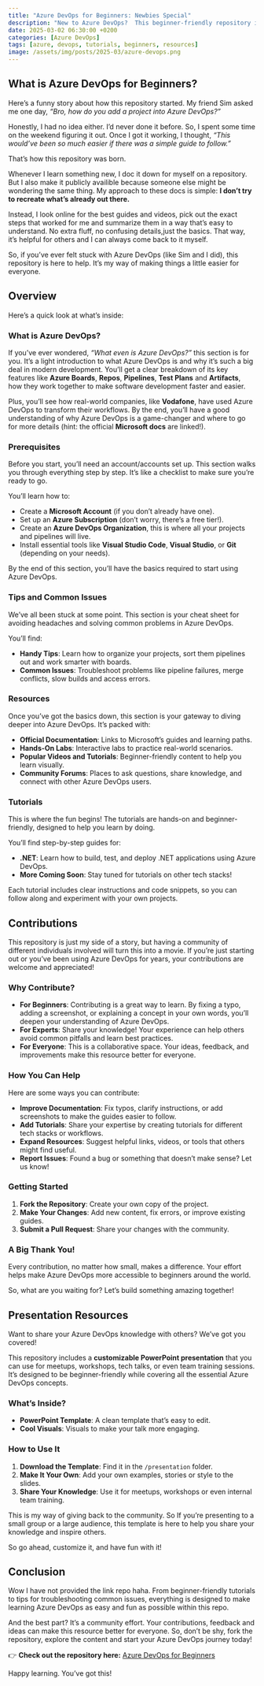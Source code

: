 ```yaml
---
title: "Azure DevOps for Beginners: Newbies Special"
description: "New to Azure DevOps?  This beginner-friendly repository is your go-to chop-chop guide! Packed with info, tips,resources and tutorials. It’s designed to help you learn Azure DevOps "
date: 2025-03-02 06:30:00 +0200
categories: [Azure DevOps]
tags: [azure, devops, tutorials, beginners, resources]
image: /assets/img/posts/2025-03/azure-devops.png
---
```


## What is Azure DevOps for Beginners?

Here’s a funny story about how this repository started. My friend Sim asked me one day, *“Bro, how do you add a project into Azure DevOps?”*  

Honestly, I had no idea either. I’d never done it before. So, I spent some time on the weekend figuring it out. Once I got it working, I thought, *“This would’ve been so much easier if there was a simple guide to follow.”*  

That’s how this repository was born.  

Whenever I learn something new, I doc it down for myself on a repository. But I also make it publicly availible because someone else might be wondering the same thing. My approach to these docs is simple: **I don’t try to recreate what’s already out there.**  

Instead, I look online for the best guides and videos, pick out the exact steps that worked for me and summarize them in a way that’s easy to understand. No extra fluff, no confusing details,just the basics. That way, it’s helpful for others and I can always come back to it myself.  

So, if you’ve ever felt stuck with Azure DevOps (like Sim and I did), this repository is here to help. It’s my way of making things a little easier for everyone.

## Overview

Here’s a quick look at what’s inside:

### **What is Azure DevOps?**  
If you’ve ever wondered, *“What even is Azure DevOps?”* this section is for you. It’s a light introduction to what Azure DevOps is and why it’s such a big deal in modern development. You’ll get a clear breakdown of its key features like **Azure Boards**, **Repos**, **Pipelines**, **Test Plans** and **Artifacts**, how they work together to make software development faster and easier.  

Plus, you’ll see how real-world companies, like **Vodafone**, have used Azure DevOps to transform their workflows. By the end, you’ll have a good understanding of why Azure DevOps is a game-changer and where to go for more details (hint: the official **Microsoft docs** are linked!).

### **Prerequisites**  
Before you start, you’ll need an account/accounts set up. This section walks you through everything step by step. It’s like a checklist to make sure you’re ready to go.

You’ll learn how to:  
- Create a **Microsoft Account** (if you don’t already have one).  
- Set up an **Azure Subscription** (don’t worry, there’s a free tier!).  
- Create an **Azure DevOps Organization**, this is where all your projects and pipelines will live.  
- Install essential tools like **Visual Studio Code**, **Visual Studio**, or **Git** (depending on your needs).  

By the end of this section, you’ll have the basics required to start using Azure DevOps.  

### **Tips and Common Issues**  
We’ve all been stuck at some point. This section is your cheat sheet for avoiding headaches and solving common problems in Azure DevOps.  

You’ll find:  
- **Handy Tips**: Learn how to organize your projects, sort them pipelines out and work smarter with boards.  
- **Common Issues**: Troubleshoot problems like pipeline failures, merge conflicts, slow builds and access errors.  

### **Resources**  
Once you’ve got the basics down, this section is your gateway to diving deeper into Azure DevOps. It’s packed with:  
- **Official Documentation**: Links to Microsoft’s guides and learning paths.  
- **Hands-On Labs**: Interactive labs to practice real-world scenarios.  
- **Popular Videos and Tutorials**: Beginner-friendly content to help you learn visually.  
- **Community Forums**: Places to ask questions, share knowledge, and connect with other Azure DevOps users.  

### **Tutorials**  
This is where the fun begins! The tutorials are hands-on and beginner-friendly, designed to help you learn by doing.  

You’ll find step-by-step guides for:  
- **.NET**: Learn how to build, test, and deploy .NET applications using Azure DevOps.  
- **More Coming Soon**: Stay tuned for tutorials on other tech stacks!  

Each tutorial includes clear instructions and code snippets, so you can follow along and experiment with your own projects.  

## Contributions

This repository is just my side of a story, but having a community of different individuals involved will turn this into a movie. If you’re just starting out or you’ve been using Azure DevOps for years, your contributions are welcome and appreciated!  

### Why Contribute?  
- **For Beginners**: Contributing is a great way to learn. By fixing a typo, adding a screenshot, or explaining a concept in your own words, you’ll deepen your understanding of Azure DevOps.  
- **For Experts**: Share your knowledge! Your experience can help others avoid common pitfalls and learn best practices.  
- **For Everyone**: This is a collaborative space. Your ideas, feedback, and improvements make this resource better for everyone.  

### How You Can Help  
Here are some ways you can contribute:  
- **Improve Documentation**: Fix typos, clarify instructions, or add screenshots to make the guides easier to follow.  
- **Add Tutorials**: Share your expertise by creating tutorials for different tech stacks or workflows.  
- **Expand Resources**: Suggest helpful links, videos, or tools that others might find useful.  
- **Report Issues**: Found a bug or something that doesn’t make sense? Let us know!  

### Getting Started  
1. **Fork the Repository**: Create your own copy of the project.  
2. **Make Your Changes**: Add new content, fix errors, or improve existing guides.  
3. **Submit a Pull Request**: Share your changes with the community.  

### A Big Thank You!  
Every contribution, no matter how small, makes a difference. Your effort helps make Azure DevOps more accessible to beginners around the world.  

So, what are you waiting for? Let’s build something amazing together! 

## Presentation Resources

Want to share your Azure DevOps knowledge with others? We’ve got you covered!  

This repository includes a **customizable PowerPoint presentation** that you can use for meetups, workshops, tech talks, or even team training sessions. It’s designed to be beginner-friendly while covering all the essential Azure DevOps concepts.  

### What’s Inside?  
- **PowerPoint Template**: A clean template that’s easy to edit.  
- **Cool Visuals**: Visuals to make your talk more engaging.  

### How to Use It  
1. **Download the Template**: Find it in the `/presentation` folder.  
2. **Make It Your Own**: Add your own examples, stories or style to the slides.  
3. **Share Your Knowledge**: Use it for meetups, workshops or even internal team training.  

This is my way of giving back to the community. So If you’re presenting to a small group or a large audience, this template is here to help you share your knowledge and inspire others.  

So go ahead, customize it, and have fun with it! 

## Conclusion

Wow I have not provided the link repo haha. From beginner-friendly tutorials to tips for troubleshooting common issues, everything is designed to make learning Azure DevOps as easy and fun as possible within this repo.  

And the best part? It’s a community effort. Your contributions, feedback and ideas can make this resource better for everyone. So, don’t be shy, fork the repository, explore the content and start your Azure DevOps journey today!  

👉 **Check out the repository here:** [Azure DevOps for Beginners](https://github.com/lukepadiachy/azure-devops-for-beginners)  

Happy learning. You’ve got this!